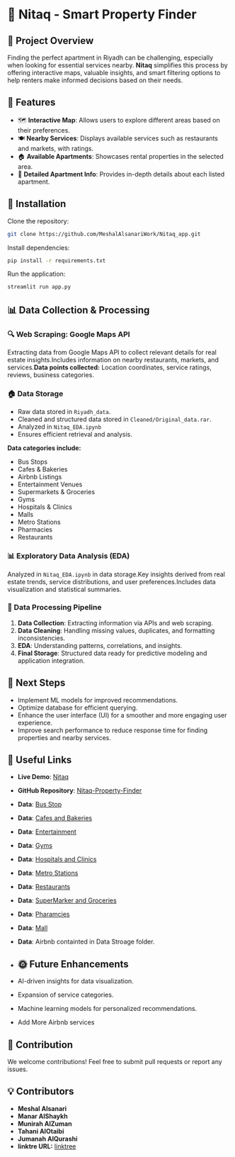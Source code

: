 # 🏡 Nitaq - Smart Property Finder

## 📌 Project Overview

Finding the perfect apartment in Riyadh can be challenging, especially when looking for essential services nearby. **Nitaq** simplifies this process by offering interactive maps, valuable insights, and smart filtering options to help renters make informed decisions based on their needs.

## 🚀 Features

- 🗺 **Interactive Map**: Allows users to explore different areas based on their preferences.
- 🍽 **Nearby Services**: Displays available services such as restaurants and markets, with ratings.
- 🏠 **Available Apartments**: Showcases rental properties in the selected area.
- 📝 **Detailed Apartment Info**: Provides in-depth details about each listed apartment.

## 🔧 Installation

Clone the repository:

```bash
git clone https://github.com/MeshalAlsanariWork/Nitaq_app.git
```

Install dependencies:

```bash
pip install -r requirements.txt
```

Run the application:

```bash
streamlit run app.py
```

## 📊 Data Collection & Processing

### 🔍 Web Scraping: Google Maps API

Extracting data from Google Maps API to collect relevant details for real estate insights.Includes information on nearby restaurants, markets, and services.**Data points collected:** Location coordinates, service ratings, reviews, business categories.

### 🏠 Data Storage
- Raw data stored in `Riyadh_data`.
- Cleaned and structured data stored in `Cleaned/Original_data.rar`.
- Analyzed in `Nitaq_EDA.ipynb`
- Ensures efficient retrieval and analysis.

**Data categories include:**
- Bus Stops
- Cafes & Bakeries
- Airbnb Listings
- Entertainment Venues
- Supermarkets & Groceries
- Gyms
- Hospitals & Clinics
- Malls
- Metro Stations
- Pharmacies
- Restaurants

### 📊 Exploratory Data Analysis (EDA)

Analyzed in `Nitaq_EDA.ipynb` in data storage.Key insights derived from real estate trends, service distributions, and user preferences.Includes data visualization and statistical summaries.

### 🧪 Data Processing Pipeline
1. **Data Collection**: Extracting information via APIs and web scraping.
2. **Data Cleaning**: Handling missing values, duplicates, and formatting inconsistencies.
3. **EDA**: Understanding patterns, correlations, and insights.
4. **Final Storage**: Structured data ready for predictive modeling and application integration.

## 🚀 Next Steps
- Implement ML models for improved recommendations.
- Optimize database for efficient querying.
- Enhance the user interface (UI) for a smoother and more engaging user experience.
- Improve search performance to reduce response time for finding properties and nearby services.

## 🔗 Useful Links

- **Live Demo**: [Nitaq](https://nitaq-app-demo.streamlit.app)
- **GitHub Repository**: [Nitaq-Property-Finder](https://github.com/MeshalAlsanariWork/Nitaq_app)
- **Data**: [Bus Stop](https://www.kaggle.com/datasets/meshalalsanari/riyadh-bus-stop-stations/data)
- **Data**: [Cafes and Bakeries](https://www.kaggle.com/datasets/meshalalsanari/riyadh-cafes-and-bakeries-data)
- **Data**: [Entertainment](https://www.kaggle.com/datasets/meshalalsanari/riyadh-entertainment)
- **Data**: [Gyms](https://www.kaggle.com/datasets/meshalalsanari/riyadh-gyms-1-7k)
- **Data**: [Hospitals and Clinics](https://www.kaggle.com/datasets/meshalalsanari/riyadh-hospitals-and-clinics-719/data)
- **Data**: [Metro Stations](https://www.kaggle.com/datasets/meshalalsanari/riyadh-metro-stations)
- **Data**: [Restaurants](https://www.kaggle.com/datasets/meshalalsanari/riyadh-restaurants/data)
- **Data**: [SuperMarker and Groceries](https://www.kaggle.com/datasets/meshalalsanari/riyadh-supermarket-and-groceries/data)
- **Data**: [Pharamcies](https://www.kaggle.com/datasets/meshalalsanari/riyadh-pharmacies/data)
- **Data**: [Mall](https://www.kaggle.com/datasets/meshalalsanari/riyadh-mall/data)
- **Data**: Airbnb containted in Data Stroage folder.

  
- ## 🌞 Future Enhancements
- AI-driven insights for data visualization.
- Expansion of service categories.
- Machine learning models for personalized recommendations.
- Add More Airbnb services 

## 🤝 Contribution
We welcome contributions! Feel free to submit pull requests or report any issues.

## 💡 Contributors
- **Meshal Alsanari**
- **Manar AlShaykh**
- **Munirah AlZuman**
- **Tahani AlOtaibi**
- **Jumanah AlQurashi**
- **linktre URL:** [linktree](https://linktr.ee/Netaq)

